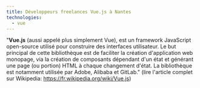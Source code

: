 ```yaml
---
title: Développeurs freelances Vue.js à Nantes
technologies:
  - vue
---
```


"**Vue.js** (aussi appelé plus simplement Vue), est un framework JavaScript open-source utilisé pour construire des interfaces utilisateur. Le but principal de cette bibliothèque est de faciliter la création d'application web monopage, via la création de composants dépendant d'un état et générant une page (ou portion) HTML à chaque changement d'état. La bibliothèque est notamment utilisée par Adobe, Alibaba et GitLab." (lire l'article complet sur Wikipedia: https://fr.wikipedia.org/wiki/Vue.js)
